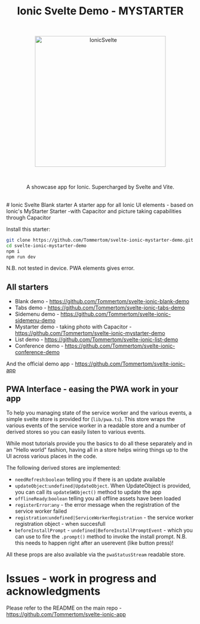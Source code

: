 
<h1 align="center"> Ionic Svelte Demo - MYSTARTER</h1> <br>
<p align="center">
  <a href="https://ionicsvelte.firebaseapp.com">
    <img alt="IonicSvelte" title="IonicSvelte" src="https://github.com/Tommertom/svelte-ionic-app/raw/master/src/static/assets/ionicsvelte_logo.png" width="350">
  </a>
</p>
<br>
<p align="center">
  A showcase app for Ionic. Supercharged by Svelte and Vite.
</p>
<br>
# Ionic Svelte Blank starter
A starter app for all Ionic UI elements - based on Ionic's MyStarter Starter  -with Capacitor and picture taking capabilities through Capacitor

Install this starter:
```bash
git clone https://github.com/Tommertom/svelte-ionic-mystarter-demo.git 
cd svelte-ionic-mystarter-demo
npm i
npm run dev
```

N.B. not tested in device. PWA elements gives error.

## All starters
* Blank demo - https://github.com/Tommertom/svelte-ionic-blank-demo
* Tabs demo - https://github.com/Tommertom/svelte-ionic-tabs-demo
* Sidemenu demo - https://github.com/Tommertom/svelte-ionic-sidemenu-demo
* Mystarter demo - taking photo with Capacitor - https://github.com/Tommertom/svelte-ionic-mystarter-demo
* List demo - https://github.com/Tommertom/svelte-ionic-list-demo
* Conference demo - https://github.com/Tommertom/svelte-ionic-conference-demo

And the official demo app - https://github.com/Tommertom/svelte-ionic-app

  
## PWA Interface - easing the PWA work in your app
To help you managing state of the service worker and the various events, a simple svelte store is provided for (`lib/pwa.ts`). This store wraps the various events of the service worker in a readable store and a number of derived stores so you can easily listen to various events.

While most tutorials provide you the basics to do all these separately and in an "Hello world" fashion, having all in a store helps wiring things up to the UI across various places in the code. 

The following derived stores are implemented:
- `needRefresh`:`boolean` telling you if there is an update available
- `updateObject`:`undefined|UpdateObject`. When UpdateObject is provided, you can call its `updateSWObject()` method to update the app
- `offlineReady`:`boolean` telling you all offline assets have been loaded
- `registerError`:`any` - the error message when the registration of the service worker failed
- `registration`:`undefined|ServiceWorkerRegistration` - the service worker registration object - when succesfull
- `beforeInstallPrompt` - `undefined|BeforeInstallPromptEvent` - which you can use to fire the `.prompt()` method to invoke the install prompt. N.B. this needs to happen right after an userevent (like button press)!

All these props are also available via the `pwaStatusStream` readable store.

# Issues - work in progress and acknowledgments
Please refer to the README on the main repo - https://github.com/Tommertom/svelte-ionic-app